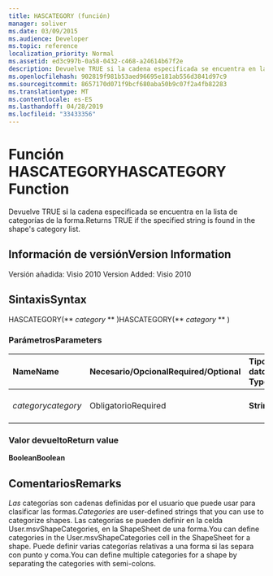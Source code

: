 ```yaml
---
title: HASCATEGORY (función)
manager: soliver
ms.date: 03/09/2015
ms.audience: Developer
ms.topic: reference
localization_priority: Normal
ms.assetid: ed3c997b-0a58-0432-c468-a24614b67f2e
description: Devuelve TRUE si la cadena especificada se encuentra en la lista de categorías de la forma.
ms.openlocfilehash: 902819f981b53aed96695e181ab556d3841d97c9
ms.sourcegitcommit: 8657170d071f9bcf680aba50b9c07f2a4fb82283
ms.translationtype: MT
ms.contentlocale: es-ES
ms.lasthandoff: 04/28/2019
ms.locfileid: "33433356"
---
```

# <a name="hascategory-function"></a><span data-ttu-id="5ae17-103">Función HASCATEGORY</span><span class="sxs-lookup"><span data-stu-id="5ae17-103">HASCATEGORY Function</span></span>

<span data-ttu-id="5ae17-104">Devuelve TRUE si la cadena especificada se encuentra en la lista de categorías de la forma.</span><span class="sxs-lookup"><span data-stu-id="5ae17-104">Returns TRUE if the specified string is found in the shape's category list.</span></span>
  
## <a name="version-information"></a><span data-ttu-id="5ae17-105">Información de versión</span><span class="sxs-lookup"><span data-stu-id="5ae17-105">Version Information</span></span>

<span data-ttu-id="5ae17-106">Versión añadida: Visio 2010
</span><span class="sxs-lookup"><span data-stu-id="5ae17-106">Version Added: Visio 2010</span></span> 
  
## <a name="syntax"></a><span data-ttu-id="5ae17-107">Sintaxis</span><span class="sxs-lookup"><span data-stu-id="5ae17-107">Syntax</span></span>

<span data-ttu-id="5ae17-108">HASCATEGORY(\*\* *category* \*\* )</span><span class="sxs-lookup"><span data-stu-id="5ae17-108">HASCATEGORY(\*\* *category* \*\* )</span></span> 
  
### <a name="parameters"></a><span data-ttu-id="5ae17-109">Parámetros</span><span class="sxs-lookup"><span data-stu-id="5ae17-109">Parameters</span></span>

|<span data-ttu-id="5ae17-110">**Name**</span><span class="sxs-lookup"><span data-stu-id="5ae17-110">**Name**</span></span>|<span data-ttu-id="5ae17-111">**Necesario/Opcional**</span><span class="sxs-lookup"><span data-stu-id="5ae17-111">**Required/Optional**</span></span>|<span data-ttu-id="5ae17-112">**Tipo de datos**</span><span class="sxs-lookup"><span data-stu-id="5ae17-112">**Data Type**</span></span>|<span data-ttu-id="5ae17-113">**Descripción**</span><span class="sxs-lookup"><span data-stu-id="5ae17-113">**Description**</span></span>|
|:-----|:-----|:-----|:-----|
| <span data-ttu-id="5ae17-114">_category_</span><span class="sxs-lookup"><span data-stu-id="5ae17-114">_category_</span></span> <br/> |<span data-ttu-id="5ae17-115">Obligatorio</span><span class="sxs-lookup"><span data-stu-id="5ae17-115">Required</span></span>  <br/> |<span data-ttu-id="5ae17-116">**String**</span><span class="sxs-lookup"><span data-stu-id="5ae17-116">**String**</span></span> <br/> |<span data-ttu-id="5ae17-117">Categoría que se va a buscar.</span><span class="sxs-lookup"><span data-stu-id="5ae17-117">The category to search for.</span></span>  <br/> |
   
### <a name="return-value"></a><span data-ttu-id="5ae17-118">Valor devuelto</span><span class="sxs-lookup"><span data-stu-id="5ae17-118">Return value</span></span>

 <span data-ttu-id="5ae17-119">**Boolean**</span><span class="sxs-lookup"><span data-stu-id="5ae17-119">**Boolean**</span></span>
  
## <a name="remarks"></a><span data-ttu-id="5ae17-120">Comentarios</span><span class="sxs-lookup"><span data-stu-id="5ae17-120">Remarks</span></span>

 <span data-ttu-id="5ae17-121">*Las*  categorías son cadenas definidas por el usuario que puede usar para clasificar las formas.</span><span class="sxs-lookup"><span data-stu-id="5ae17-121">*Categories*  are user-defined strings that you can use to categorize shapes.</span></span> <span data-ttu-id="5ae17-122">Las categorías se pueden definir en la celda User.msvShapeCategories, en la ShapeSheet de una forma.</span><span class="sxs-lookup"><span data-stu-id="5ae17-122">You can define categories in the User.msvShapeCategories cell in the ShapeSheet for a shape.</span></span> <span data-ttu-id="5ae17-123">Puede definir varias categorías relativas a una forma si las separa con punto y coma.</span><span class="sxs-lookup"><span data-stu-id="5ae17-123">You can define multiple categories for a shape by separating the categories with semi-colons.</span></span> 
  

